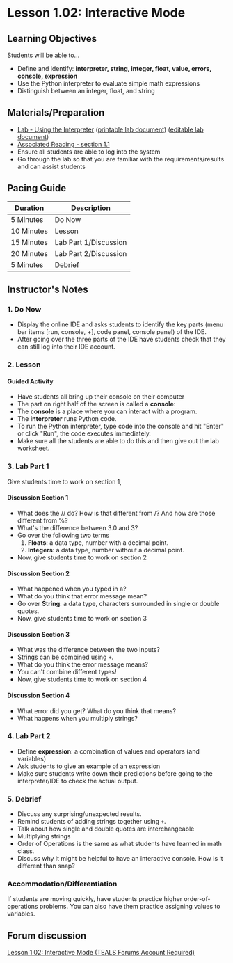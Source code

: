 # Lesson 1.02: Interactive Mode

## Learning Objectives

Students will be able to...

* Define and identify: **interpreter, string, integer, float, value, errors, console, expression**
* Use the Python interpreter to evaluate simple math expressions
* Distinguish between an integer, float, and string

## Materials/Preparation

* [Lab - Using the Interpreter][] ([printable lab document][]) ([editable lab document][])
* [Associated Reading - section 1.1](https://tealsk12.github.io/2nd-semester-introduction-to-computer-science/readings.md.html#associatedreadings/1.1)
* Ensure all students are able to log into the system
* Go through the lab so that you are familiar with the requirements/results and can assist students

## Pacing Guide

| **Duration**   | **Description**    |
| ---------- | -------------- |
| 5 Minutes  | Do Now         |
| 10 Minutes | Lesson         |
| 15 Minutes | Lab Part 1/Discussion |
| 20 Minutes | Lab Part 2/Discussion          |
| 5 Minutes | Debrief     |

## Instructor's Notes

### 1. Do Now

* Display the online IDE and asks students to identify the key parts (menu bar items [run, console, +], code panel, console panel) of the IDE.
* After going over the three parts of the IDE have students check that they can still log into their IDE account.

### 2. Lesson

#### Guided Activity

* Have students all bring up their console on their computer
* The part on right half of the screen is called a **console**:
* The **console** is a place where you can interact with a program.
* The **interpreter** runs Python code.
* To run the Python interpreter, type code into the console and hit "Enter" or click "Run", the code executes immediately.
* Make sure all the students are able to do this and then give out the lab worksheet.

### 3. Lab Part 1

Give students time to work on section 1,

#### Discussion Section 1

* What does the // do? How is that different from /? And how are those different from %?
* What's the difference between 3.0 and 3?
* Go over the following two terms
  1. **Floats**: a data type, number with a decimal point.
  2. **Integers**: a data type, number without a decimal point.
* Now, give students time to work on section 2

#### Discussion Section 2

* What happened when you typed in a?
* What do you think that error message mean?
* Go over **String**: a data type, characters surrounded in single or double quotes.
* Now, give students time to work on section 3

#### Discussion Section 3

* What was the difference between the two inputs?
* Strings can be combined using `+`.
* What do you think the error message means?
* You can't combine different types!
* Now, give students time to work on section 4

#### Discussion Section 4

* What error did you get? What do you think that means?
* What happens when you multiply strings?

### 4. Lab Part 2

* Define **expression**: a combination of values and operators (and variables)
* Ask students to give an example of an expression
* Make sure students write down their predictions before going to the interpreter/IDE to check the actual output.

### 5. Debrief

* Discuss any surprising/unexpected results.
* Remind students of adding strings together using `+`.
* Talk about how single and double quotes are interchangeable
* Multiplying strings
* Order of Operations is the same as what students have learned in math class.
* Discuss why it might be helpful to have an interactive console. How is it different than snap?

### Accommodation/Differentiation

If students are moving quickly, have students practice higher order-of-operations problems. You can also have them practice assigning values to variables.
  
[Lab - Using the Interpreter]:lab.md

## Forum discussion

[Lesson 1.02: Interactive Mode (TEALS Forums Account Required)](https://forums.tealsk12.org/c/2nd-semester-unit-1/1-02-interactive-mode)

[printable lab document]: https://github.com/TEALSK12/2nd-semester-introduction-to-computer-science/raw/master/units/1_unit/02_lesson/lab.pdf
[editable lab document]: https://github.com/TEALSK12/2nd-semester-introduction-to-computer-science/raw/master/units/1_unit/02_lesson/lab.docx
